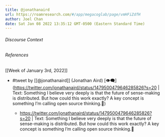 ```yaml
---
title: @jonathanaird
url: https://roamresearch.com/#/app/megacoglab/page/vmHFiZdfH
author: Joel Chan
date: Sat Jan 08 2022 13:35:12 GMT-0500 (Eastern Standard Time)
---
```




###### Discourse Context



###### References

[[Week of January 3rd, 2022]]

- #tweet by [[@jonathanaird]] (Jonathan Aird) [👁‍🗨](https://twitter.com/jonathanaird/status/1479500479646285826?s=20  | Text:
Something I believe very deeply is that the future of sense-making is distributed. But how could this work exactly? A key concept is something I’m calling open source thinking.🧵)

    - https://twitter.com/jonathanaird/status/1479500479646285826?s=20  | Text:
Something I believe very deeply is that the future of sense-making is distributed. But how could this work exactly? A key concept is something I’m calling open source thinking.🧵
